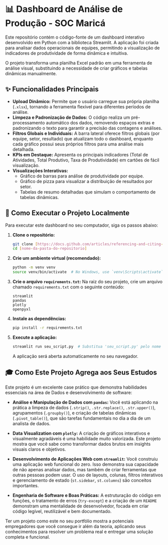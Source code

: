 # 📊 Dashboard de Análise de Produção - SOC Maricá

Este repositório contém o código-fonte de um dashboard interativo desenvolvido em Python com a biblioteca Streamlit. A aplicação foi criada para analisar dados operacionais de equipes, permitindo a visualização de indicadores de produtividade de forma dinâmica e intuitiva.

O projeto transforma uma planilha Excel padrão em uma ferramenta de análise visual, substituindo a necessidade de criar gráficos e tabelas dinâmicas manualmente.

## ✨ Funcionalidades Principais

* **Upload Dinâmico:** Permite que o usuário carregue sua própria planilha (`.xlsx`), tornando a ferramenta flexível para diferentes períodos de análise.
* **Limpeza e Padronização de Dados:** O código realiza um pré-processamento automático dos dados, removendo espaços extras e padronizando o texto para garantir a precisão das contagens e análises.
* **Filtros Globais e Individuais:** A barra lateral oferece filtros globais (por equipe, setor, resultado) que atualizam todo o dashboard, enquanto cada gráfico possui seus próprios filtros para uma análise mais detalhada.
* **KPIs em Destaque:** Apresenta os principais indicadores (Total de Atividades, Total Produtivo, Taxa de Produtividade) em cartões de fácil visualização.
* **Visualizações Interativas:**
    * Gráfico de barras para análise de produtividade por equipe.
    * Gráfico de pizza para visualizar a distribuição de resultados por setor.
    * Tabelas de resumo detalhadas que simulam o comportamento de tabelas dinâmicas.

## 🚀 Como Executar o Projeto Localmente

Para executar este dashboard no seu computador, siga os passos abaixo:

1.  **Clone o repositório:**
    ```bash
    git clone [https://docs.github.com/articles/referencing-and-citing-content](https://docs.github.com/articles/referencing-and-citing-content)
    cd [nome-da-pasta-do-repositorio]
    ```

2.  **Crie um ambiente virtual (recomendado):**
    ```bash
    python -m venv venv
    source venv/bin/activate  # No Windows, use `venv\Scripts\activate`
    ```

3.  **Crie o arquivo `requirements.txt`:**
    Na raiz do seu projeto, crie um arquivo chamado `requirements.txt` com o seguinte conteúdo:
    ```text
    streamlit
    pandas
    plotly
    openpyxl
    ```

4.  **Instale as dependências:**
    ```bash
    pip install -r requirements.txt
    ```

5.  **Execute a aplicação:**
    ```bash
    streamlit run seu_script.py  # Substitua 'seu_script.py' pelo nome do seu arquivo Python
    ```
    A aplicação será aberta automaticamente no seu navegador.

## 🎓 Como Este Projeto Agrega aos Seus Estudos

Este projeto é um excelente case prático que demonstra habilidades essenciais na área de Dados e desenvolvimento de software:

* **Análise e Manipulação de Dados com `pandas`:** Você está aplicando na prática a limpeza de dados (`.strip()`, `.str.replace()`, `.str.upper()`), agrupamentos (`.groupby()`), e criação de tabelas dinâmicas (`.pivot_table()`), que são tarefas fundamentais no dia a dia de um analista de dados.

* **Data Visualization com `plotly`:** A criação de gráficos interativos e visualmente agradáveis é uma habilidade muito valorizada. Este projeto mostra que você sabe como transformar dados brutos em insights visuais claros e objetivos.

* **Desenvolvimento de Aplicações Web com `streamlit`:** Você construiu uma aplicação web funcional do zero. Isso demonstra sua capacidade de não apenas analisar dados, mas também de criar ferramentas que outras pessoas podem usar. O uso de layouts, colunas, filtros interativos e gerenciamento de estado (`st.sidebar`, `st.columns`) são conceitos importantes.

* **Engenharia de Software e Boas Práticas:** A estruturação do código em funções, o tratamento de erros (`try-except`) e a criação de um `README` demonstram uma mentalidade de desenvolvedor, focada em criar código legível, reutilizável e bem documentado.

Ter um projeto como este no seu portfólio mostra a potenciais empregadores que você consegue ir além da teoria, aplicando seus conhecimentos para resolver um problema real e entregar uma solução completa e funcional.
